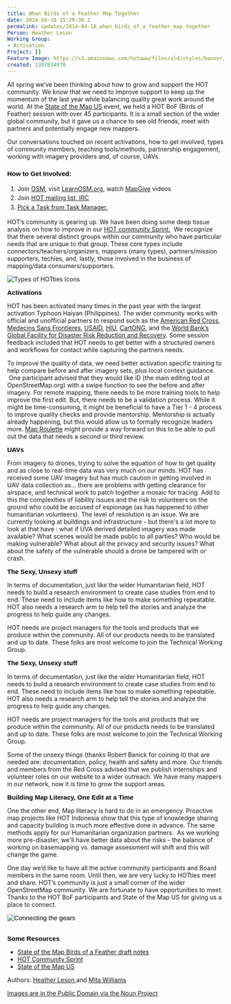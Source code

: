 ```yaml
---
title: When Birds of a Feather Map Together
date: 2014-04-18 15:29:30 Z
permalink: updates/2014-04-18_when_birds_of_a_feather_map_together
Person: Heather Leson
Working Group:
- Activation
Project: []
Feature Image: https://s3.amazonaws.com/hotwww/files/old/styles/banner/public/blog_image.png
created: 1397834970
---
```


<p>All spring we’ve been thinking about how to grow and support the HOT community. We know that we need to improve support to keep up the momentum of the last year while balancing quality great work around the world. At the <a href="http://stateofthemap.us">State of the Map US</a> event, we held a HOT BoF (Birds of Feather) session with over 45 participants. It is a small section of the wider global community, but it gave us a chance to see old friends, meet with partners and potentially engage new mappers.</p>
<p>Our conversations touched on recent activations, how to get involved, types of community members, teaching tools/methods, partnership engagement, working with imagery providers and, of course, UAVs.</p>
<h3><strong><span style="font-size: 15px; font-family: Arial; color: #000000; background-color: transparent; font-style: normal; font-variant: normal; text-decoration: none; vertical-align: baseline;">How to Get Involved:</span></strong></h3>
<ol>
<li><span style="line-height: 1.538em;">Join </span><a style="line-height: 1.538em;" href="http://www.openstreetmap.org/">OSM</a><span style="line-height: 1.538em;">, visit </span><a style="line-height: 1.538em;" href="http://learnosm.org/en/">LearnOSM.org</a><span style="line-height: 1.538em;">, watch </span><a style="line-height: 1.538em;" href="http://mapgive.state.gov/">MapGive</a><span style="line-height: 1.538em;"> videos</span></li>
<li><span style="line-height: 1.538em;">Join </span><a style="line-height: 1.538em;" href="http://hot.openstreetmap.org/get-involved">HOT mailing list, IRC</a></li>
<li><a style="line-height: 1.538em;" href="http://tasks.hotosm.org/">Pick a Task from Task Manager.</a></li>
</ol>
<p>HOT’s community is gearing up. We have been doing some deep tissue analysis on how to improve in our <a href="https://hackpad.com/HOT-Community-Sprint-PT9LYvG5aDn">HOT community Sprint.</a>&nbsp; We recognize that there several distinct groups within our community who have particular needs that are unique to that group. These core types include connectors/teachers/organizers, mappers (many types), partners/mission supporters, techies, and, lastly, those involved in the business of mapping/data consumers/supporters.</p>
<p><img style="display: block; margin-left: auto; margin-right: auto;" src="https://s3.amazonaws.com/hotwww/files/old/blog_image.png" alt="Types of HOTties Icons" style="width:758px;height:134px"></p>
<h3 style="line-height: 1.15; margin-top: 0pt; margin-bottom: 10pt;" dir="ltr"><span style="font-size: 15px; font-family: Arial; color: #000000; background-color: transparent; font-weight: bold; font-style: normal; font-variant: normal; text-decoration: none; vertical-align: baseline;">Activations</span></h3>
<p>HOT has been activated many times in the past year with the largest activation Typhoon Haiyan (Philippines). The wider community works with official and unofficial partners to respond such as the <a href="http://www.redcross.org/">American Red Cross</a>, <a href="http://www.msf.org/" target="_blank">Medecins Sans Frontieres</a>, <a href="http://www.usaid.gov/" target="_blank">USAID</a>, <a title="Humanitarian Information Unit" href="http://www.state.gov/s/inr/hiu/" target="_blank">HIU</a>, <a href="http://www.cartong.org/" target="_blank">CartONG</a>, and the <a href="https://www.gfdrr.org/">World Bank’s Global Facility for Disaster Risk Reduction and Recovery</a>. Some session feedback included that HOT needs to get better with a structured owners and workflows for contact while capturing the partners needs.&nbsp;</p>
<p><span id="docs-internal-guid-215ffd3a-7571-6a72-eb45-a5a11f4ff657">To improve the quality of data, we need better activation specific training to help compare before and after imagery sets, plus local context guidance. &nbsp;One participant advised that they would like iD (the main editing tool at OpenStreetMap.org) with a swipe function to see the before and after imagery. For remote mapping, there needs to be more training tools to help improve the first edit. But, there needs to be a validation process. While it might be time-consuming, it might be beneficial to have a Tier 1 - 4 process to improve quality checks and provide mentorship. Mentorship is actually already happening, but this would allow us to formally recognize leaders more. <a title="Map roulette" href="http://wiki.openstreetmap.org/wiki/MapRoulette" target="_blank">Map Roulette</a> might provide a way forward on this to be able to pull out the data that needs a second or third review. </span></p>
<h3 id="docs-internal-guid-215ffd3a-7572-0de4-deb3-5ae036687113" style="line-height: 1.15; margin-top: 0pt; margin-bottom: 10pt;" dir="ltr"><span style="font-size: 15px; font-family: Arial; color: #000000; background-color: transparent; font-weight: bold; font-style: normal; font-variant: normal; text-decoration: none; vertical-align: baseline;">UAVs</span></h3>
<p dir="ltr">From imagery to drones, trying to solve the equation of how to get quality and as close to real-time data was very much on our minds. HOT has received some UAV imagery but has much caution in getting involved in UAV data collection as... there are problems with getting clearance for airspace, and technical work to patch together a mosaic for tracing. Add to this the complexities of liability issues and the risk to volunteers on the ground who could be accused of espionage (as has happened to other humanitarian volunteers). The level of resolution is an issue. We are currently looking at buildings and infrastructure - but there's a lot more to look at that have : what if UVA derived detailed imagery was made available? What scenes would be made public to all parties? Who would be making vulnerable? What about all the privacy and security issues? What about the safety of the vulnerable should a drone be tampered with or crash.</p>
<h3 style="line-height: 1.15; margin-top: 0pt; margin-bottom: 10pt;" dir="ltr"><span style="font-size: 15px; font-family: Arial; color: #000000; background-color: transparent; font-weight: bold; font-style: normal; font-variant: normal; text-decoration: none; vertical-align: baseline;">The Sexy, Unsexy stuff</span></h3>
<p dir="ltr">In terms of documentation, just like the wider Humanitarian field, HOT needs to build a research environment to create case studies from end to end. These need to include items like how to make something repeatable. HOT also needs a research arm to help tell the stories and analyze the progress to help guide any changes. &nbsp;</p>
<p>HOT needs are project managers for the tools and products that we produce within the community. All of our products needs to be translated and up to date. These folks are most welcome to join the Technical Working Group.&nbsp; <span style="font-size: 15px; font-family: Arial; color: #000000; background-color: transparent; font-weight: normal; font-style: normal; font-variant: normal; text-decoration: none; vertical-align: baseline;"><br></span></p>
<h3 id="docs-internal-guid-43922dc1-7573-9479-46b5-10232389f172" style="line-height: 1.15; margin-top: 0pt; margin-bottom: 10pt;" dir="ltr"><span style="font-size: 15px; font-family: Arial; color: #000000; background-color: transparent; font-weight: bold; font-style: normal; font-variant: normal; text-decoration: none; vertical-align: baseline;">The Sexy, Unsexy stuff</span></h3>
<p dir="ltr">In terms of documentation, just like the wider Humanitarian field, HOT needs to build a research environment to create case studies from end to end. These need to include items like how to make something repeatable. HOT also needs a research arm to help tell the stories and analyze the progress to help guide any changes. &nbsp;</p>
<p dir="ltr">HOT needs are project managers for the tools and products that we produce within the community. All of our products needs to be translated and up to date. These folks are most welcome to join the Technical Working Group. &nbsp;</p>
<p dir="ltr">Some of the unsexy things (thanks Robert Banick for coining it) that are needed are: documentation, policy, health and safety and more. Our friends and members from the Red Cross advised that we publish internships and volunteer roles on our website to a wider outreach. We have many mappers in our network, now it is time to grow the support areas.</p>
<h3 style="line-height: 1.15; margin-top: 0pt; margin-bottom: 10pt;" dir="ltr"><span style="font-size: 15px; font-family: Arial; color: #000000; background-color: transparent; font-weight: bold; font-style: normal; font-variant: normal; text-decoration: none; vertical-align: baseline;">Building Map Literacy, One Edit at a Time</span></h3>
<p dir="ltr">One the other end, Map literacy is hard to do in an emergency. Proactive map projects like HOT Indonesia show that this type of knowledge sharing and capacity building is much more effective done in advance. The same methods apply for our Humanitarian organization partners. &nbsp;As we working more pre-disaster, we'll have better data about the risks - the balance of working on basemapping vs. damage assessment will shift and this will change the game. &nbsp;</p>
<p dir="ltr">One day we’d like to have all the active community participants and Board members in the same room. Until then, we are very lucky to HOTties meet and share. HOT’s community is just a small corner of the wider OpenStreetMap community. We are fortunate to have opportunities to meet. Thanks to the HOT BoF participants and State of the Map US for giving us a place to connect.</p>
<p style="line-height: 1.15; margin-top: 0pt; margin-bottom: 10pt;" dir="ltr"><span style="font-size: 15px; font-family: Arial; color: #000000; background-color: transparent; font-weight: normal; font-style: normal; font-variant: normal; text-decoration: none; vertical-align: baseline;"><img style="display: block; margin-left: auto; margin-right: auto;" dir="ltr" src="https://s3.amazonaws.com/hotwww/files/old/Pasted_Image_4_18_14__3_51_PM.png" alt="Connecting the gears" style="width:373px;height:363px">&nbsp;</span></p>
<h3 style="line-height: 1.15; margin-top: 0pt; margin-bottom: 10pt;" dir="ltr"><span style="font-size: 15px; font-family: Arial; color: #000000; background-color: transparent; font-weight: bold; font-style: normal; font-variant: normal; text-decoration: none; vertical-align: baseline;">Some Resources</span></h3>
<ul>
<li><a href="https://hackpad.com/HOT-BOF-SotM-US-CnlzFvBzbVT" target="_blank">State of the Map Birds of a Feather draft notes</a></li>
<li><a href="https://hackpad.com/HOT-Community-Sprint-PT9LYvG5aDn" target="_blank">HOT Community Sprint</a></li>
<li><a href="http://stateofthemap.us/" target="_blank">State of the Map US</a>&nbsp;</li>
</ul>
<p>Authors: <a href="http://textontechs.com/" target="_blank">Heather Leson </a>and <a href="http://librarian.newjackalmanac.ca/" target="_blank">Mita Williams</a></p>
<p><a href="http://thenounproject.com/" target="_blank">Images are in the Public Domain via the Noun Project</a></p>
